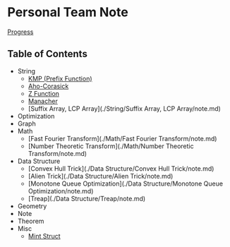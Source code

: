 # Personal Team Note

[Progress](https://arnold518.notion.site/63d6f0d8ad6e43dc93b0ffd3b861e0e9?v=42160c0f14454535ba134a600a2a480f&pvs=4)

## Table of Contents

- String
    - [KMP (Prefix Function)](./String/KMP/note.md)
    - [Aho-Corasick](./String/Aho-Corasick/note.md)
    - [Z Function](./String/Z/note.md)
    - [Manacher](./String/Manacher/note.md)
    - [Suffix Array, LCP Array](./String/Suffix Array, LCP Array/note.md)
- Optimization
- Graph
- Math
    - [Fast Fourier Transform](./Math/Fast Fourier Transform/note.md)
    - [Number Theoretic Transform](./Math/Number Theoretic Transform/note.md)
- Data Structure
    - [Convex Hull Trick](./Data Structure/Convex Hull Trick/note.md)
    - [Alien Trick](./Data Structure/Alien Trick/note.md)
    - [Monotone Queue Optimization](./Data Structure/Monotone Queue Optimization/note.md)
    - [Treap](./Data Structure/Treap/note.md)
- Geometry
- Note
- Theorem
- Misc
    - [Mint Struct](./Misc/Mint/note.md)
